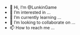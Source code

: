 - 👋 Hi, I’m @LunkinGame
- 👀 I’m interested in ...
- 🌱 I’m currently learning ...
- 💞️ I’m looking to collaborate on ...
- 📫 How to reach me ...

<!---
LunkinGame/LunkinGame is a ✨ special ✨ repository because its `README.md` (this file) appears on your GitHub profile.
You can click the Preview link to take a look at your changes.
--->
